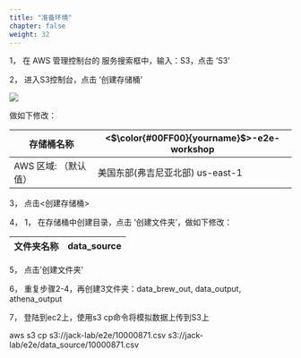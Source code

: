 ```yaml
---
title: "准备环境"
chapter: false
weight: 32
---
```


1， 在 AWS 管理控制台的 服务搜索框中，输入：S3，点击 ’S3’

2， 进入S3控制台，点击 ’创建存储桶’

![](/images/LakeHouse/3_0_1_CreateS3Bucket.png)

做如下修改：

| 存储桶名称           | <$\color{#00FF00}{yourname}$>-e2e-workshop |
| -------------------- | ------------------------------------------ |
| AWS 区域: （默认值） | 美国东部(弗吉尼亚北部) us-east-1           |

3， 点击<创建存储桶>

4， 1， 在存储桶中创建目录，点击 ’创建文件夹’，做如下修改：

| 文件夹名称 | data_source |
| ---------- | ----------- |

5， 点击’创建文件夹’

6， 重复步骤2-4，再创建3文件夹：data_brew_out, data_output, athena_output

7， 登陆到ec2上，使用s3 cp命令将模拟数据上传到S3上

aws s3 cp s3://jack-lab/e2e/10000871.csv s3://jack-lab/e2e/data_source/10000871.csv
